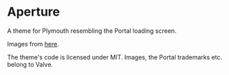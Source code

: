 # Aperture

A theme for Plymouth resembling the Portal loading screen.

Images from [here](https://berqist.deviantart.com/art/Aperture-logo-load-screens-212545397).

The theme's code is licensed under MIT. Images, the Portal trademarks etc. belong to Valve.